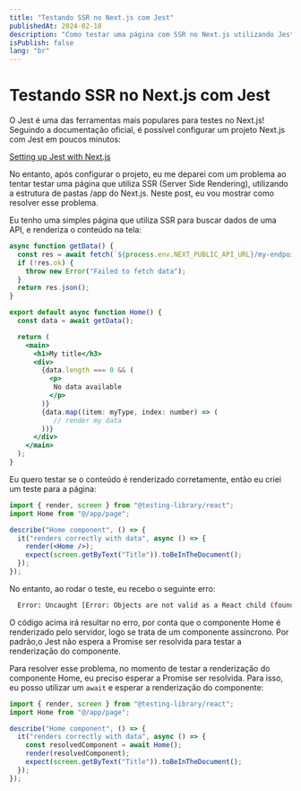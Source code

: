 ```yaml
---
title: "Testando SSR no Next.js com Jest"
publishedAt: 2024-02-18
description: "Como testar uma página com SSR no Next.js utilizando Jest"
isPublish: false
lang: "br"
---
```


# Testando SSR no Next.js com Jest

O Jest é uma das ferramentas mais populares para testes no Next.js! Seguindo a documentação oficial, é possível configurar um projeto Next.js com Jest em poucos minutos:

[Setting up Jest with Next.js](https://nextjs.org/docs/app/building-your-application/testing/jest)

No entanto, após configurar o projeto, eu me deparei com um problema ao tentar testar uma página que utiliza SSR (Server Side Rendering), utilizando a estrutura de pastas /app do Next.js. Neste post, eu vou mostrar como resolver esse problema.

Eu tenho uma simples página que utiliza SSR para buscar dados de uma API, e renderiza o conteúdo na tela:

```jsx
async function getData() {
  const res = await fetch(`${process.env.NEXT_PUBLIC_API_URL}/my-endpoint`);
  if (!res.ok) {
    throw new Error("Failed to fetch data");
  }
  return res.json();
}

export default async function Home() {
  const data = await getData();

  return (
    <main>
      <h1>My title</h3>
      <div>
        {data.length === 0 && (
          <p>
           No data available
          </p>
        )}
        {data.map((item: myType, index: number) => (
           // render my data
        ))}
      </div>
    </main>
  );
}
```

Eu quero testar se o conteúdo é renderizado corretamente, então eu criei um teste para a página:

```jsx
import { render, screen } from "@testing-library/react";
import Home from "@/app/page";

describe("Home component", () => {
  it("renders correctly with data", async () => {
    render(<Home />);
    expect(screen.getByText("Title")).toBeInTheDocument();
  });
});
```

No entanto, ao rodar o teste, eu recebo o seguinte erro:

```bash
  Error: Uncaught [Error: Objects are not valid as a React child (found: [object Promise]). If you meant to render a collection of children, use an array instead.]
```

O código acima irá resultar no erro, por conta que o componente Home é renderizado pelo servidor, logo se trata de um componente assíncrono. Por padrão,o Jest não espera a Promise ser resolvida para testar a renderização do componente.

Para resolver esse problema, no momento de testar a renderização do componente Home, eu preciso esperar a Promise ser resolvida. Para isso, eu posso utilizar um `await` e esperar a renderização do componente:

```jsx
import { render, screen } from "@testing-library/react";
import Home from "@/app/page";

describe("Home component", () => {
  it("renders correctly with data", async () => {
    const resolvedComponent = await Home();
    render(resolvedComponent);
    expect(screen.getByText("Title")).toBeInTheDocument();
  });
});
```
